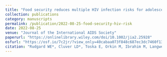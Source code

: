 ```yaml
---
title: "Food security reduces multiple HIV infection risks for adolescent mothers in South Africa: A cross-sectional study"
collection: publications
category: manuscripts
permalink: /publication/2022-08-25-food-security-hiv-risk
date: 2022-08-25
venue: "Journal of the International AIDS Society"
paperurl: "https://onlinelibrary.wiley.com/doi/10.1002/jia2.25928"
osfurl: "https://osf.io/7c2jr/?view_only=40cabaa073f848c687ec3dc7460f13e3"
citation: "Rudgard WE*, Cluver LD*, Toska E, Orkin M, Ibrahim M, Langwenya N, Kuo C, Xaba N, Roehm K, Smith M, Yates R, Sherr L (2022) Food security reduces multiple HIV infection risks for adolescent mothers in South Africa: A cross-sectional study. Journal of the International AIDS Society."
---
```


